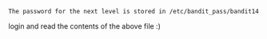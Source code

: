     The password for the next level is stored in /etc/bandit_pass/bandit14 


login and read the contents of the above file :)
